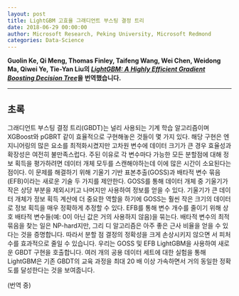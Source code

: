 ```yaml
---
layout: post
title: LightGBM 고효율 그래디언트 부스팅 결정 트리
date: 2018-06-29 00:00:00
author: Microsoft Research, Peking University, Microsoft Redmond
categories: Data-Science
---  
```

  
  
**Guolin Ke, Qi Meng, Thomas Finley, Taifeng Wang, Wei Chen, Weidong Ma, Qiwei Ye, Tie-Yan Liu의 [*LightGBM: A Highly Efficient Gradient Boosting Decision Tree*](https://papers.nips.cc/paper/6907-lightgbm-a-highly-efficient-gradient-boosting-decision-tree.pdf)을 번역했습니다.**
  
  
- - -
  
## 초록
그래디언트 부스팅 결정 트리(GBDT)는 널리 사용되는 기계 학습 알고리즘이며 XGBoost와 pGBRT 같이 효율적으로 구현해놓은 것들이 몇 가지 있다. 해당 구현은 엔지니어링의 많은 요소를 최적화시켰지만 고차원 변수에 데이터 크기가 큰 경우 효율성과 확장성은 여전히 불만족스럽다. 주된 이유로 각 변수마다 가능한 모든 분할점에 대해 정보 획득을 평가하려면 데이터 개체 모두를 스캔해야하는데 이에 많은 시간이 소요된다는 점이다. 이 문제를 해결하기 위해 기울기 기반 표본추출(GOSS)과 배타적 변수 묶음(EFB)이라는 새로운 기술 두 가지를 제안한다. GOSS를 통해 데이터 개체 중 기울기가 작은 상당 부분을 제외시키고 나머지만 사용하여 정보를 얻을 수 있다. 기울기가 큰 데이터 개체가 정보 획득 계산에 더 중요한 역할을 하기에 GOSS는 훨씬 작은 크기의 데이터로 정보 획득을 매우 정확하게 추정할 수 있다. EFB를 통해 변수 개수를 줄이기 위해 상호 배타적 변수들(예: 0이 아닌 값은 거의 사용하지 않음)을 묶는다. 배타적 변수의 최적 묶음을 찾는 일은 NP-hard지만, 그리 디 알고리즘은 아주 좋은 근사 비율을 얻을 수 있다는 것을 증명합니다. 따라서 분할 점 결정의 정확성을 크게 손상시키지 않으면 서 피처 수를 효과적으로 줄일 수 있습니다. 우리는 GOSS 및 EFB LightGBM을 사용하여 새로운 GBDT 구현을 호출합니다. 여러 개의 공용 데이터 세트에 대한 실험을 통해 LightGBM은 기존 GBDT의 교육 과정을 최대 20 배 이상 가속하면서 거의 동일한 정확도를 달성한다는 것을 보여줍니다.

(번역 중)
